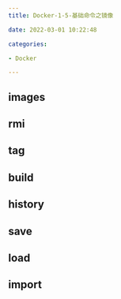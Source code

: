 ```yaml
---
title: Docker-1-5-基础命令之镜像

date: 2022-03-01 10:22:48

categories:

- Docker

---
```


## images

## rmi

## tag

## build

## history

## save

## load

## import
